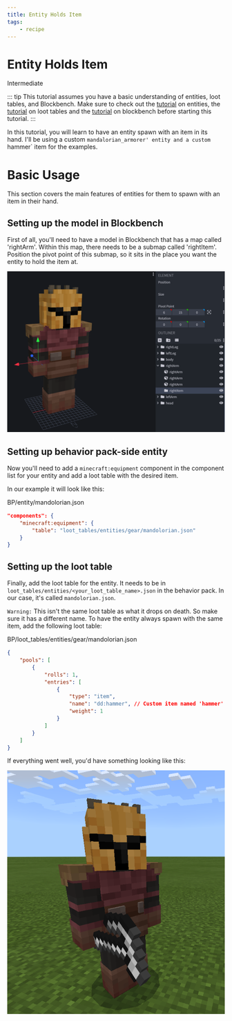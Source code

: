 ```yaml
---
title: Entity Holds Item
tags:
    - recipe
---
```


# Entity Holds Item

<Label color="yellow">Intermediate</Label>

::: tip
This tutorial assumes you have a basic understanding of entities, loot tables, and Blockbench. Make sure to check out the [tutorial](/guide/custom-entity-full) on entities, the [tutorial](/guide/loot_tables-recipes-spawn_rules) on loot tables and the [tutorial](/guide/creating-entity-visuals) on blockbench before starting this tutorial.
:::

In this tutorial, you will learn to have an entity spawn with an item in its hand. I'll be using a custom `mandalorian_armorer' entity and a custom `hammer` item for the examples.

# Basic Usage

This section covers the main features of entities for them to spawn with an item in their hand.

## Setting up the model in Blockbench

First of all, you'll need to have a model in Blockbench that has a map called 'rightArm'. Within this map, there needs to be a submap called 'rightItem'. Position the pivot point of this submap, so it sits in the place you want the entity to hold the item at.

![](/assets/images/tutorials/entity-holds-item/blockbench.png)

## Setting up behavior pack-side entity

Now you'll need to add a `minecraft:equipment` component in the component list for your entity and add a loot table with the desired item.

In our example it will look like this:

<CodeHeader>BP/entity/mandolorian.json</CodeHeader>

```json
"components": {
    "minecraft:equipment": {
        "table": "loot_tables/entities/gear/mandolorian.json"
    }
}
```

## Setting up the loot table

Finally, add the loot table for the entity. It needs to be in `loot_tables/entities/<your_loot_table_name>.json` in the behavior pack. In our case, it's called `mandolorian.json`.

`Warning:` This isn't the same loot table as what it drops on death. So make sure it has a different name.
To have the entity always spawn with the same item, add the following loot table:

<CodeHeader>BP/loot_tables/entities/gear/mandolorian.json</CodeHeader>

```json
{
    "pools": [
        {
            "rolls": 1,
            "entries": [
                {
                    "type": "item",
                    "name": "dd:hammer", // Custom item named 'hammer' with the identifier 'dd'.
                    "weight": 1
                }
            ]
        }
    ]
}
```

If everything went well, you'd have something looking like this:

![](/assets/images/tutorials/entity-holds-item/finished_result.png)
